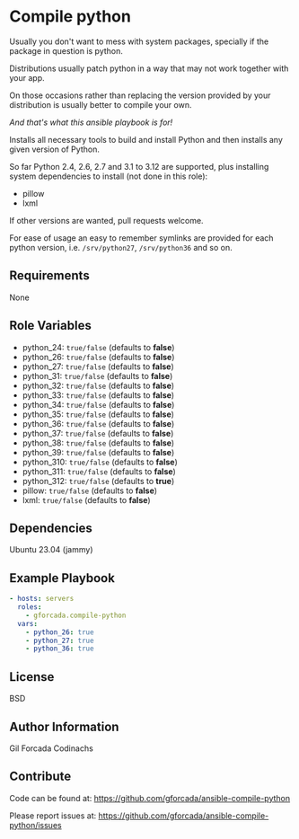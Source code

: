# Compile python

Usually you don't want to mess with system packages,
specially if the package in question is python.

Distributions usually patch python
in a way that may not work together with your app.

On those occasions
rather than replacing the version provided by your distribution
is usually better to compile your own.

_And that's what this ansible playbook is for!_

Installs all necessary tools to build and install Python and then installs
any given version of Python.

So far Python 2.4, 2.6, 2.7 and 3.1 to 3.12 are supported,
plus installing system dependencies to install (not done in this role):

- pillow
- lxml

If other versions are wanted,
pull requests welcome.

For ease of usage an easy to remember symlinks are provided for each python version,
i.e. `/srv/python27`, `/srv/python36` and so on.

## Requirements

None

## Role Variables

- python_24: `true/false` (defaults to **false**)
- python_26: `true/false` (defaults to **false**)
- python_27: `true/false` (defaults to **false**)
- python_31: `true/false` (defaults to **false**)
- python_32: `true/false` (defaults to **false**)
- python_33: `true/false` (defaults to **false**)
- python_34: `true/false` (defaults to **false**)
- python_35: `true/false` (defaults to **false**)
- python_36: `true/false` (defaults to **false**)
- python_37: `true/false` (defaults to **false**)
- python_38: `true/false` (defaults to **false**)
- python_39: `true/false` (defaults to **false**)
- python_310: `true/false` (defaults to **false**)
- python_311: `true/false` (defaults to **false**)
- python_312: `true/false` (defaults to **true**)
- pillow: `true/false` (defaults to **false**)
- lxml: `true/false` (defaults to **false**)

## Dependencies

Ubuntu 23.04 (jammy)

## Example Playbook

```yml
- hosts: servers
  roles:
    - gforcada.compile-python
  vars:
    - python_26: true
    - python_27: true
    - python_36: true
```

## License

BSD

## Author Information

Gil Forcada Codinachs

## Contribute

Code can be found at: https://github.com/gforcada/ansible-compile-python

Please report issues at: https://github.com/gforcada/ansible-compile-python/issues
